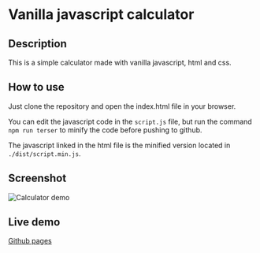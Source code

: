 # Vanilla javascript calculator

## Description

This is a simple calculator made with vanilla javascript, html and css.

## How to use

Just clone the repository and open the index.html file in your browser.

You can edit the javascript code in the `script.js` file, but run the command
`npm run terser` to minify the code before pushing to github.

The javascript linked in the html file is the minified version located in `./dist/script.min.js`.

## Screenshot 

![Calculator demo](./calculator.png)

## Live demo

[Github pages](https://Robetron624.github.io/vanilla-javascript-calculator/)